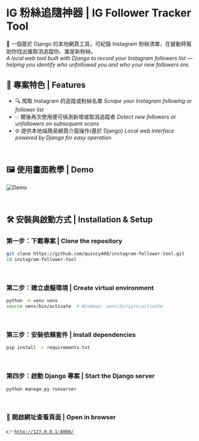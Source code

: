 # IG 粉絲追隨神器 | IG Follower Tracker Tool

📱 一個基於 Django 的本地網頁工具，可紀錄 Instagram 粉絲清單，在變動時幫助你找出誰取消追蹤你、誰是新粉絲。<br>
*A local web tool built with Django to record your Instagram followers list — helping you identify who unfollowed you and who your new followers are.*

## 🚀 專案特色 | Features

- 🔍 爬取 Instagram 的追蹤或粉絲名單 
  *Scrape your Instagram following or follower list*
- 💡 爾後再次使用便可偵測新增或取消追蹤者 
  *Detect new followers or unfollowers on subsequent scans*
- 🌐 提供本地端簡易網頁介面操作(基於 Django)
  *Local web interface powered by Django for easy operation*
<br>

## 🖼️ 使用畫面教學 | Demo
![Demo](./static/PNG/7.gif)

<br>

## 🛠️ 安裝與啟動方式 | Installation & Setup

### 第一步：下載專案 | Clone the repository

```bash
git clone https://github.com/quincy408/instagram-follower-tool.git
cd instagram-follower-tool
```
<br>

### 第二步：建立虛擬環境 | Create virtual environment

```bash
python -m venv venv
source venv/bin/activate  # Windows: venv\Scripts\activate
```
<br>

### 第三步：安裝依賴套件 | Install dependencies

```bash
pip install -r requirements.txt
```
<br>

### 第四步：啟動 Django 專案 | Start the Django server

```bash
python manage.py runserver
```

<br>

### 🎉 開啟網址查看頁面 | Open in browser<br>
👉 [`http://127.0.0.1:8000/`](http://127.0.0.1:8000/)

